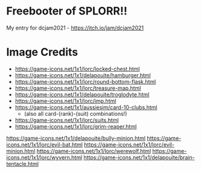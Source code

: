 # Freebooter of SPLORR!!
My entry for dcjam2021 - https://itch.io/jam/dcjam2021

# Image Credits
* https://game-icons.net/1x1/lorc/locked-chest.html
* https://game-icons.net/1x1/delapouite/hamburger.html
* https://game-icons.net/1x1/lorc/round-bottom-flask.html
* https://game-icons.net/1x1/lorc/treasure-map.html
* https://game-icons.net/1x1/delapouite/troglodyte.html
* https://game-icons.net/1x1/lorc/imp.html
* https://game-icons.net/1x1/aussiesim/card-10-clubs.html
  * (also all card-(rank)-(suit) combinations!)
* https://game-icons.net/1x1/lorc/suits.html
* https://game-icons.net/1x1/lorc/grim-reaper.html

https://game-icons.net/1x1/delapouite/bully-minion.html
https://game-icons.net/1x1/lorc/evil-bat.html
https://game-icons.net/1x1/lorc/evil-minion.html
https://game-icons.net/1x1/lorc/werewolf.html
https://game-icons.net/1x1/lorc/wyvern.html
https://game-icons.net/1x1/delapouite/brain-tentacle.html